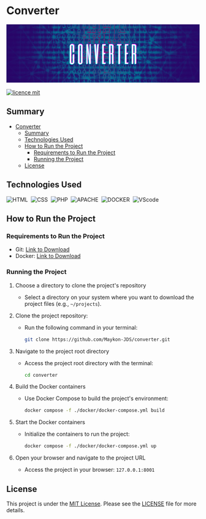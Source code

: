 <!-- Insert project's title here -->
# Converter

<!-- Insert project's cover photo here -->
![Cover Photo](documentation/assets/imgs/cover-photo.png)

<!-- Insert relevant tags here -->
[![licence mit](https://img.shields.io/badge/licence-MIT-blue.svg)](./LICENSE)
<!-- [![Conventional Commits](https://img.shields.io/badge/Conventional%20Commits-1.0.0-%23FE5196?logo=conventionalcommits&logoColor=white)](https://conventionalcommits.org) -->

## Summary
- [Converter](#converter)
  - [Summary](#summary)
  - [Technologies Used](#technologies-used)
  - [How to Run the Project](#how-to-run-the-project)
    - [Requirements to Run the Project](#requirements-to-run-the-project)
    - [Running the Project](#running-the-project)
  - [License](#license)


<!-- Short explanation about the purpose and goal of the project. -->
<!-- ## Introduction
[Morbi lacinia libero nec neque pharetra blandit. Sed et lacinia velit, sit amet sagittis odio.
Interdum et malesuada fames ac ante ipsum primis in faucibus. Vestibulum non suscipit odio.
Vivamus interdum eget nisl ac iaculis. Nullam at pulvinar lectus. Nulla facilisi.
Vestibulum vitae lectus ligula. Sed dictum erat non ante aliquet, eget consequat purus mattis.] -->

## Technologies Used
![HTML](https://img.shields.io/badge/HTML5-E34F26?style=for-the-badge&logo=html5&logoColor=white)&nbsp;
![CSS](https://img.shields.io/badge/CSS3-1572B6?style=for-the-badge&logo=css3&logoColor=white)&nbsp;
![PHP](https://img.shields.io/badge/PHP-777BB4?style=for-the-badge&logo=php&logoColor=white)&nbsp;
![APACHE](https://img.shields.io/badge/apache-b21f12?style=for-the-badge&logo=apache&logoColor=white)&nbsp;
![DOCKER](https://img.shields.io/badge/Docker-0895e7?style=for-the-badge&logo=Docker&logoColor=white)&nbsp;
![VScode](https://img.shields.io/badge/vscode-4285F4?style=for-the-badge&logo=VSCode&logoColor=white)&nbsp;

<!-- ![JavaScript](https://img.shields.io/badge/JavaScript-F7DF1E?style=for-the-badge&logo=javascript&logoColor=black)&nbsp; -->
<!-- ![Typescript](https://img.shields.io/badge/TypeScript-007ACC?style=for-the-badge&logo=typescript&logoColor=white)&nbsp; -->
<!-- ![NodeJS](https://img.shields.io/badge/Node%20js-339933?style=for-the-badge&logo=nodedotjs&logoColor=white)&nbsp; -->

<!-- ![HTML](https://img.shields.io/badge/HTML5-E34F26?style=for-the-badge&logo=html5&logoColor=white)&nbsp;

![CSS](https://img.shields.io/badge/CSS3-1572B6?style=for-the-badge&logo=css3&logoColor=white)&nbsp;

![JavaScript](https://img.shields.io/badge/JavaScript-F7DF1E?style=for-the-badge&logo=javascript&logoColor=black)&nbsp;

![Typescript](https://img.shields.io/badge/TypeScript-007ACC?style=for-the-badge&logo=typescript&logoColor=white)&nbsp;

![NodeJS](https://img.shields.io/badge/Node%20js-339933?style=for-the-badge&logo=nodedotjs&logoColor=white)&nbsp;

![PHP](https://img.shields.io/badge/PHP-777BB4?style=for-the-badge&logo=php&logoColor=white)&nbsp;

![Python](https://img.shields.io/badge/Python-14354C?style=for-the-badge&logo=python&logoColor=white)&nbsp;

![C](https://img.shields.io/badge/C-00599C?style=for-the-badge&logo=c&logoColor=white)&nbsp;

![C++](https://img.shields.io/badge/C%2B%2B-00599C?style=for-the-badge&logo=c%2B%2B&logoColor=white)&nbsp;

![Csharp](https://img.shields.io/badge/C%23-239120?style=for-the-badge&logo=c-sharp&logoColor=white)&nbsp;

![.NET](https://img.shields.io/badge/.NET-512BD4?style=for-the-badge&logo=dotnet&logoColor=white)&nbsp;

![JSON](https://img.shields.io/badge/json-5E5C5C?style=for-the-badge&logo=json&logoColor=white)&nbsp;

![Laravel](https://img.shields.io/badge/Laravel-FF2D20?style=for-the-badge&logo=laravel&logoColor=white)&nbsp;

![React.js](https://img.shields.io/badge/React-20232A?style=for-the-badge&logo=react&logoColor=61DAFB)&nbsp;

![NextJS](https://img.shields.io/badge/next%20js-000000?style=for-the-badge&logo=nextdotjs&logoColor=white)&nbsp;

![AdonisJS](https://img.shields.io/badge/adonis%20js-220052?style=for-the-badge&logo=adonisjs&logoColor=white)&nbsp;

![Express](https://img.shields.io/badge/Express%20js-000000?style=for-the-badge&logo=express&logoColor=white)&nbsp;

![Bootstrap](https://img.shields.io/badge/Bootstrap-563D7C?style=for-the-badge&logo=bootstrap&logoColor=white)&nbsp;

![Babel](https://img.shields.io/badge/Babel-F9DC3E?style=for-the-badge&logo=babel&logoColor=white)&nbsp;

![Numpy](https://img.shields.io/badge/Numpy-777BB4?style=for-the-badge&logo=numpy&logoColor=white)&nbsp;

![Django](https://img.shields.io/badge/Django-092E20?style=for-the-badge&logo=django&logoColor=white)&nbsp;

![React Native](https://img.shields.io/badge/React_Native-20232A?style=for-the-badge&logo=react&logoColor=61DAFB)&nbsp;

![Godot](https://img.shields.io/badge/Godot-478CBF?style=for-the-badge&logo=GodotEngine&logoColor=white)&nbsp;

![Unity](https://img.shields.io/badge/Unity-100000?style=for-the-badge&logo=unity&logoColor=white)&nbsp;

![Pandas](https://img.shields.io/badge/Pandas-2C2D72?style=for-the-badge&logo=pandas&logoColor=white)&nbsp;

![PowerBI](https://img.shields.io/badge/PowerBI-F2C811?style=for-the-badge&logo=Power%20BI&logoColor=white)&nbsp;

![Postman](https://img.shields.io/badge/Postman-FF6C37?style=for-the-badge&logo=Postman&logoColor=white)&nbsp;

![Insomnia](https://img.shields.io/badge/Insomnia-5849be?style=for-the-badge&logo=Insomnia&logoColor=white)&nbsp;

![Docker](https://img.shields.io/badge/Docker-2CA5E0?style=for-the-badge&logo=docker&logoColor=white)&nbsp;

![Composer](https://img.shields.io/badge/Composer-885630?style=for-the-badge&logo=Composer&logoColor=white)&nbsp;

![Npm](https://img.shields.io/badge/npm-CB3837?style=for-the-badge&logo=npm&logoColor=white)&nbsp;

![Conda](https://img.shields.io/badge/conda-342B029.svg?&style=for-the-badge&logo=anaconda&logoColor=white)&nbsp;

![Jupyter](https://img.shields.io/badge/Jupyter-F37626.svg?&style=for-the-badge&logo=Jupyter&logoColor=white)&nbsp;

![Git](https://img.shields.io/badge/GIT-E44C30?style=for-the-badge&logo=git&logoColor=white)&nbsp;

![Notion](https://img.shields.io/badge/Notion-000000?style=for-the-badge&logo=notion&logoColor=white)&nbsp;

![MySQL](https://img.shields.io/badge/MySQL-005C84?style=for-the-badge&logo=mysql&logoColor=white)&nbsp;

![MongoDB](https://img.shields.io/badge/MongoDB-4EA94B?style=for-the-badge&logo=mongodb&logoColor=white)&nbsp;

![SQLite](https://img.shields.io/badge/Sqlite-003B57?style=for-the-badge&logo=sqlite&logoColor=white)&nbsp;

![Postgresql](https://img.shields.io/badge/PostgreSQL-316192?style=for-the-badge&logo=postgresql&logoColor=white)&nbsp;


![Visual Studio](https://img.shields.io/badge/Visual_Studio-5C2D91?style=for-the-badge&logo=visual%20studio&logoColor=white)&nbsp; -->

<!-- ## Estrutura do Projeto
Para entender a estrutura do projeto, consulte [Estrutura do Projeto](link_para_o_documentacao_estrutura.md). -->

## How to Run the Project

### Requirements to Run the Project

- Git: [Link to Download](https://git-scm.com/)
- Docker: [Link to Download](https://docs.docker.com/get-docker/)

### Running the Project

1. Choose a directory to clone the project's repository
    - Select a directory on your system where you want to download the project files (e.g., `~/projects`).

2. Clone the project repository:
    - Run the following command in your terminal:

      ```bash
      git clone https://github.com/Maykon-JDS/converter.git
      ```
3. Navigate to the project root directory
    - Access the project root directory with the terminal:

      ```bash
      cd converter
      ```
4. Build the Docker containers
   - Use Docker Compose to build the project's environment:

      ```bash
      docker compose -f ./docker/docker-compose.yml build
      ```
5. Start the Docker containers
   - Initialize the containers to run the project:

      ```bash
      docker compose -f ./docker/docker-compose.yml up
      ```
6. Open your browser and navigate to the project URL
   - Access the project in your browser: `127.0.0.1:8001`


<!-- Para obter instruções sobre como executar o projeto, consulte [Como Executar o Projeto](link_para_o_documentacao_execucao.md). -->

<!-- ## Como Contribuir
Se você quiser contribuir para o projeto, por favor, siga as orientações em [Como Contribuir](link_para_o_documentacao_contribuicao.md). -->

## License
This project is under the [MIT License](./LICENSE). Please see the [LICENSE](./LICENSE) file for more details.